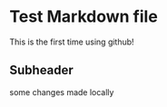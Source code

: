 # Test Markdown file

This is the first time using github!

## Subheader

some changes made locally
